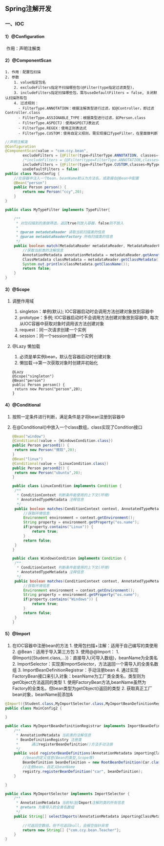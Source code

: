 ## Spring注解开发

### 一、IOC

#### 1）@Configuration

​	作用：声明注解类

#### 2）@ComponentScan

 	1. 作用：配置包扫描
 	2. 参数
      	1. value指定包名
      	2. excludeFilters指定不扫描哪些包(@Filter(type指定过滤类型)，
      	3. includeFilters指定扫描哪些包，需与useDefaultFilters = false, 关闭默认扫描所有包
      	4. 过滤规则：
          - FilterType.ANNOTATION：根据注解类型进行过滤，如@Controller，即过滤Controller.class
          - FilterType.ASSIGNABLE_TYPE：根据类型进行过滤，如Person.class
          - FilterType.ASPECTJ：使用ASPECTJ表达式
          - FilterType.REGEX：使用正则表达式
          - FilterType.CUSTOM：使用自定义规则，需实现接口TypeFilter，在里面做判断

```java
//声明注解类
@Configuration
@ComponentScan(value = "com.ccy.bean", 
		excludeFilters = {@Filter(type=FilterType.ANNOTATION, classes={Controller.class} )},
		/*includeFilters = {@Filter(type=FilterType.ANNOTATION,classes={Service.class})},*/
		includeFilters = {@Filter(type=FilterType.CUSTOM,classes=MyTypeFilter.class)},
		useDefaultFilters = false)
public class MainConfig {
	//在容器中注入一个bean，beanName默认为方法名，或直接在@Bean中配置
	@Bean("person")
	public Person person() {
		return new Person("ccy",20);
	}
}
```

```java
public class MyTypeFilter implements TypeFilter{

	/**
	 * 对包扫描到的类做筛选，返回true则放入容器，false则不放入
	 * 
	 * @param metadataReader 读取当前扫描类的信息
	 * @param metadataReaderFactory 所有扫描类的信息
	 */
	public boolean match(MetadataReader metadataReader, MetadataReaderFactory 															metadataReaderFactory) throws IOException {
		//获取当前类的注解信息
		AnnotationMetadata annotationMetadata = metadataReader.getAnnotationMetadata();
		ClassMetadata classMetadata = metadataReader.getClassMetadata();
		System.out.println(classMetadata.getClassName());
		return false;
	}
}
```

#### 3）@Scope

1. 调整作用域

   1. singleton：单例(默认); IOC容器启动时会调用方法创建对象放到容器中
   2. prototype：多例;	IOC容器启动时不会调用方法创建对象放到容器中, 每次从IOC容器中获取对象时调用该方法创建对象
   3. request：同一次请求创建一个实例
   4. session：同一个session创建一个实例

2. @Lazy 懒加载

   1. 必须是单实例bean，默认在容器启动时创建对象
   2.  懒加载-->第一次获取对象时创建并初始化

   ````
   @Lazy
   @Scope("singleton")
   @Bean("person")
   public Person person() {
   	return new Person("person",20);
   }
   ````

#### 4）@Conditional 

1. 按照一定条件进行判断，满足条件是才将bean注册到容器中 

2. 在@Conditional()中放入一个class数组，class实现了Condition接口

   ```java
   @Bean("window")
   @Conditional(value = {WindowsCondition.class})
   public Person person01() {
   	return new Person("微软",20);
   }
   @Bean("linux")
   @Conditional(value = {LinuxCondition.class})
   public Person person02() {
   	return new Person("ubuntu",20);
   }
   ```

   ```java
   public class LinuxCondition implements Condition {
   	/**
   	 * ConditionContext 判断条件能使用的上下文(环境)
   	 * AnnotatedTypeMetadata 注释信息
   	 */
   	public boolean matches(ConditionContext context, AnnotatedTypeMetadata metadata) {
   		//获取环境信息
   		Environment environment = context.getEnvironment();
   		String property = environment.getProperty("os.name");
   		if(property.contains("Linux")) {
   			return true;
   		}
   		return false;
   	}
   }
   ```

   ```java
   public class WindowsCondition implements Condition {
   	/**
   	 * ConditionContext 判断条件能使用的上下文(环境)
   	 * AnnotatedTypeMetadata 注释信息
   	 */
   	public boolean matches(ConditionContext context, AnnotatedTypeMetadata metadata) {
   		//获取环境信息
   		Environment environment = context.getEnvironment();
   		String property = environment.getProperty("os.name");
   		if(property.contains("Windows")) {
   			return true;
   		}
   		return false;
   	}
   }
   ```

 #### 5）@Import

1. 在IOC容器中注册bean的方法
    	1. 使用包扫描+注解：适用于自己编写的类使用
    	2. @Bean：适用于导入第三方包
    	3. 使用@@Import：
        1. @Import({Student.class,...})：直接导入(可导入数组)，beanName为全类名
        2. ImportSelector：实现类ImportSelector，方法返回一个需导入的全类名数组
        3. ImportBeanDefinitionRegistrar：手动注册bean
   	4. 通过实现FactoryBean接口来引入对象：beanName为工厂类全类名，类型则为getObject方法返回的类型
       1. 使用FactoryBean方法,beanName虽然为Factory的全类名，但bean类型为getObject()返回的类型
       2. 获取真正工厂bean对象，beanName前添加&

```java
@Import({Student.class,MyImportSelector.class,MyImportBeanDefinitionRegistrar.class,BookFactory.class})
public class MainConfig2 {
	
}
```

```java
public class MyImportBeanDefinitionRegistrar implements ImportBeanDefinitionRegistrar {
	/**
	 * AnnotationMetadata 当前类的注解信息
	 * BeanDefinitionRegistry 注册类
	 * 		通过registerBeanDefinition()方法手动注册
	 */
	public void registerBeanDefinitions(AnnotationMetadata importingClassMetadata, BeanDefinitionRegistry registry) {
		//bean的定义信息(Bean的类型,Scope等)
		BeanDefinition beanDefinition = new RootBeanDefinition(Car.class);
		//注册bean，自定义beanName
		registry.registerBeanDefinition("car", beanDefinition);
	}

}
```

```java
public class MyImportSelector implements ImportSelector {
	/**
	 * AnnotationMetadata 当前标注@Import注解的类的所有信息
	 * @return 为需导入的全类名数组
	 */
	public String[] selectImports(AnnotationMetadata importingClassMetadata) {
		
		//可返回空数组，但不可返回null，会报空指针异常
		return new String[] {"com.ccy.bean.Teacher"};
	}
}
```



